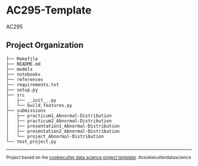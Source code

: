 AC295-Template
==============================

AC295

Project Organization
------------
    
    ├── Makefile
    ├── README.md
    ├── models
    ├── notebooks
    ├── references
    ├── requirements.txt
    ├── setup.py
    ├── src
    │   ├── __init__.py
    │   └── build_features.py
    ├── submissions
    │   ├── practicum1_Abnormal-Distribution
    │   ├── practicum2_Abnormal-Distribution
    │   ├── presentation1_Abnormal-Distribution
    │   ├── presentation2_Abnormal-Distribution
    │   └── project_Abnormal-Distribution
    └── test_project.py

--------

<p><small>Project based on the <a target="_blank" href="https://drivendata.github.io/cookiecutter-data-science/">cookiecutter data science project template</a>. #cookiecutterdatascience</small></p>

